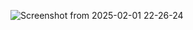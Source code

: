 ![Screenshot from 2025-02-01 22-26-24](https://github.com/user-attachments/assets/b3227af6-8838-4f2d-b7d8-077112955bca)
